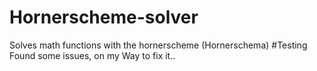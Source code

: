# Hornerscheme-solver
Solves math functions with the hornerscheme (Hornerschema)
#Testing
Found some issues, on my Way to fix it..

